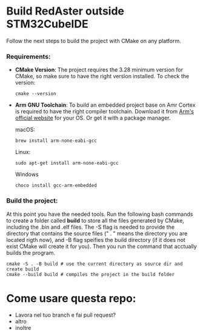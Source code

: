# Build RedAster outside STM32CubeIDE

Follow the next steps to build the project with CMake on any platform.

### Requirements:

* __CMake Version__:
   The project requires the 3.28 minimum version for CMake, so make sure to have the right version installed. To check the version:
   ```
   cmake --version
   ```
* __Arm GNU Toolchain__:
  To build an embedded project base on Amr Cortex is required to have the right compiler toolchain.
  Download it from [Arm's official website](https://developer.arm.com/downloads/-/arm-gnu-toolchain-downloads) for your OS.
  Or get it with a package manager.
  
  macOS:
  ```
  brew install arm-none-eabi-gcc
  ```
  Linux:
  ```
  sudo apt-get install arm-none-eabi-gcc
  ```
  Windows
  ```
  choco install gcc-arm-embedded
  ```
### Build the project:
At this point you have the needed tools. Run the following bash commands to create a folder called __build__ to store all the files generated by CMake, including the .bin and .elf files. 
The -S flag is needed to provide the directory that contains the source files (" . " means the directory you are located rigth now), and -B flag speifies the build directory (if it does not exist CMake will create it for you). 
Then you run the command that acctually builds the program.

```
cmake -S . -B build # use the current directory as source dir and create build 
cmake --build build # compiles the project in the build folder
```

# Come usare questa repo:

- Lavora nel tuo branch e fai pull request?
- altro
- inoltre
